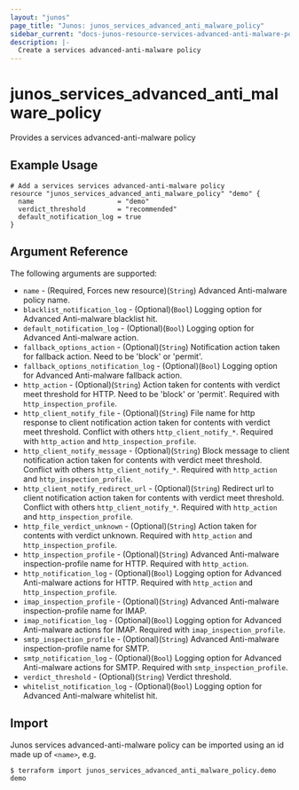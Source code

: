 ```yaml
---
layout: "junos"
page_title: "Junos: junos_services_advanced_anti_malware_policy"
sidebar_current: "docs-junos-resource-services-advanced-anti-malware-policy"
description: |-
  Create a services advanced-anti-malware policy
---
```


# junos_services_advanced_anti_malware_policy

Provides a services advanced-anti-malware policy

## Example Usage

```hcl
# Add a services services advanced-anti-malware policy
resource "junos_services_advanced_anti_malware_policy" "demo" {
  name                     = "demo"
  verdict_threshold        = "recommended"
  default_notification_log = true
}
```

## Argument Reference

The following arguments are supported:

* `name` - (Required, Forces new resource)(`String`) Advanced Anti-malware policy name.
* `blacklist_notification_log` - (Optional)(`Bool`) Logging option for Advanced Anti-malware blacklist hit.
* `default_notification_log` - (Optional)(`Bool`) Logging option for Advanced Anti-malware action.
* `fallback_options_action` - (Optional)(`String`) Notification action taken for fallback action. Need to be 'block' or 'permit'.
* `fallback_options_notification_log` - (Optional)(`Bool`) Logging option for Advanced Anti-malware fallback action.
* `http_action` - (Optional)(`String`) Action taken for contents with verdict meet threshold for HTTP. Need to be 'block' or 'permit'. Required with `http_inspection_profile`.
* `http_client_notify_file` - (Optional)(`String`) File name for http response to client notification action taken for contents with verdict meet threshold. Conflict with others `http_client_notify_*`. Required with `http_action` and `http_inspection_profile`.
* `http_client_notify_message` - (Optional)(`String`) Block message to client notification action taken for contents with verdict meet threshold. Conflict with others `http_client_notify_*`. Required with `http_action` and `http_inspection_profile`.
* `http_client_notify_redirect_url` - (Optional)(`String`) Redirect url to client notification action taken for contents with verdict meet threshold. Conflict with others `http_client_notify_*`. Required with `http_action` and `http_inspection_profile`.
* `http_file_verdict_unknown` - (Optional)(`String`) Action taken for contents with verdict unknown. Required with `http_action` and `http_inspection_profile`.
* `http_inspection_profile` - (Optional)(`String`) Advanced Anti-malware inspection-profile name for HTTP. Required with `http_action`.
* `http_notification_log` - (Optional)(`Bool`) Logging option for Advanced Anti-malware actions for HTTP. Required with `http_action` and `http_inspection_profile`.
* `imap_inspection_profile` - (Optional)(`String`) Advanced Anti-malware inspection-profile name for IMAP.
* `imap_notification_log` - (Optional)(`Bool`) Logging option for Advanced Anti-malware actions for IMAP. Required with `imap_inspection_profile`.
* `smtp_inspection_profile` - (Optional)(`String`) Advanced Anti-malware inspection-profile name for SMTP.
* `smtp_notification_log` - (Optional)(`Bool`) Logging option for Advanced Anti-malware actions for SMTP. Required with `smtp_inspection_profile`.
* `verdict_threshold` - (Optional)(`String`) Verdict threshold.
* `whitelist_notification_log` - (Optional)(`Bool`) Logging option for Advanced Anti-malware whitelist hit.

## Import

Junos services advanced-anti-malware policy can be imported using an id made up of `<name>`, e.g.

```shell
$ terraform import junos_services_advanced_anti_malware_policy.demo demo
```
